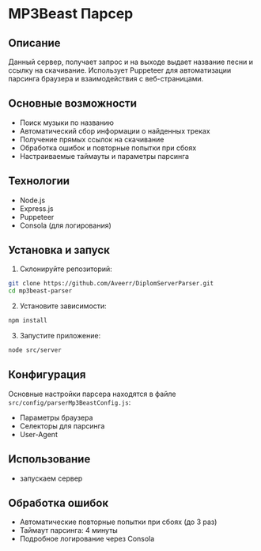 # MP3Beast Парсер

## Описание
Данный сервер, получает запрос и на выходе выдает название песни и ссылку на скачивание.
Использует Puppeteer для автоматизации парсинга браузера и взаимодействия с веб-страницами.

## Основные возможности
- Поиск музыки по названию
- Автоматический сбор информации о найденных треках
- Получение прямых ссылок на скачивание
- Обработка ошибок и повторные попытки при сбоях
- Настраиваемые таймауты и параметры парсинга

## Технологии
- Node.js
- Express.js
- Puppeteer
- Consola (для логирования)

## Установка и запуск
1. Склонируйте репозиторий:
```bash
git clone https://github.com/Aveerr/DiplomServerParser.git
cd mp3beast-parser
```

2. Установите зависимости:
```bash
npm install
```

3. Запустите приложение:
```bash
node src/server
```

## Конфигурация
Основные настройки парсера находятся в файле `src/config/parserMp3BeastConfig.js`:
- Параметры браузера
- Селекторы для парсинга
- User-Agent

## Использование
- запускаем сервер

## Обработка ошибок
- Автоматические повторные попытки при сбоях (до 3 раз)
- Таймаут парсинга: 4 минуты
- Подробное логирование через Consola
